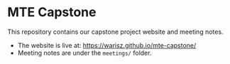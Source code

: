 # MTE Capstone

This repository contains our capstone project website and meeting notes.  

- The website is live at: https://warisz.github.io/mte-capstone/  
- Meeting notes are under the `meetings/` folder.
